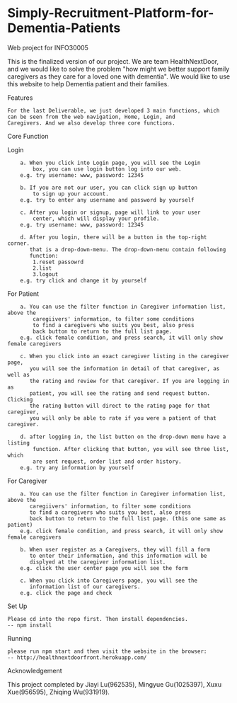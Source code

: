 # Simply-Recruitment-Platform-for-Dementia-Patients
Web project for INFO30005

This is the finalized version of our project. We are team HealthNextDoor, and we would like to solve the problem "how might we better support family caregivers as they care for a loved one with dementia". We would like to use this website to help Dementia patient and their families.

Features

    For the last Deliverable, we just developed 3 main functions, which can be seen from the web navigation, Home, Login, and           Caregivers. And we also develop three core functions.

Core Function

Login

        a. When you click into Login page, you will see the Login
            box, you can use login button log into our web. 
        e.g. try username: www, password: 12345

        b. If you are not our user, you can click sign up button 
            to sign up your account.
        e.g. try to enter any username and password by yourself

        c. After you login or signup, page will link to your user
            center, which will display your profile. 
        e.g. try username: www, password: 12345

        d. After you login, there will be a button in the top-right corner.
           that is a drop-down-menu. The drop-down-menu contain following 
           function:
            1.reset passowrd
            2.list
            3.logout
        e.g. try click and change it by yourself

For Patient

        a. You can use the filter function in Caregiver information list, above the 
            caregiivers' information, to filter some conditions
            to find a caregivers who suits you best, also press
            back button to return to the full list page.
        e.g. click female condition, and press search, it will only show female caregivers

        c. When you click into an exact caregiver listing in the caregiver page,
           you will see the information in detail of that caregiver, as well as
           the rating and review for that caregiver. If you are logging in as 
           patient, you will see the rating and send request button. Clicking
           the rating button will direct to the rating page for that caregiver,
           you will only be able to rate if you were a patient of that caregiver.

        d. after logging in, the list button on the drop-down menu have a listing
            function. After clicking that button, you will see three list, which
            are sent request, order list and order history.
        e.g. try any information by yourself

For Caregiver

        a. You can use the filter function in Caregiver information list, above the 
           caregiivers' information, to filter some conditions
           to find a caregivers who suits you best, also press
           back button to return to the full list page. (this one same as patient)
        e.g. click female condition, and press search, it will only show female caregivers

        b. When user register as a Caregivers, they will fill a form
           to enter their information, and this information will be
           displyed at the caregiver information list. 
        e.g. click the user center page you will see the form

        c. When you click into Caregivers page, you will see the
           information list of our caregivers.
        e.g. click the page and check

Set Up

    Please cd into the repo first. Then install dependencies.
    -- npm install

Running

    please run npm start and then visit the website in the browser:
    -- http://healthnextdoorfront.herokuapp.com/

Acknowledgement

This project completed by Jiayi Lu(962535), Mingyue Gu(1025397), 
Xuxu Xue(956595), Zhiqing Wu(931919).
